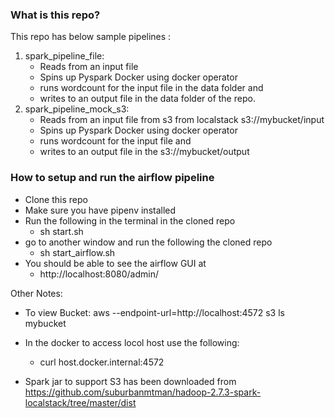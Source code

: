 ### What is this repo?
This repo has below sample pipelines :
1. spark_pipeline_file: 
    * Reads from an input file 
    * Spins up Pyspark Docker using docker operator
    * runs wordcount for the input file in the data folder and
    * writes to an output file in the data folder of the repo.
2. spark_pipeline_mock_s3: 
    * Reads from an input file from s3 from localstack s3://mybucket/input
    * Spins up Pyspark Docker using docker operator
    * runs wordcount for the input file   and
    * writes to an output file in the s3://mybucket/output 
 

### How to setup and run the airflow pipeline

* Clone this repo
* Make sure you have pipenv installed
* Run the following in the terminal in the cloned repo
    * sh start.sh
* go to another window and run the following the cloned repo
    * sh start_airflow.sh
* You should be able to see the airflow GUI at 
    * http://localhost:8080/admin/


Other Notes:

* To view Bucket:   aws --endpoint-url=http://localhost:4572 s3 ls mybucket

* In the docker to access locol host use the following: 
    * curl host.docker.internal:4572

* Spark jar  to support S3 has been downloaded from https://github.com/suburbanmtman/hadoop-2.7.3-spark-localstack/tree/master/dist